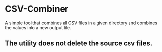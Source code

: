 # CSV-Combiner

 A simple tool that combines all CSV files in a given directory and combines the values into a new output file. 
  ## The utility does not delete the source csv files.  
